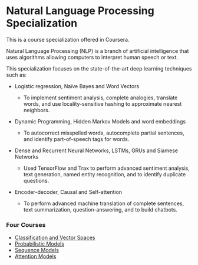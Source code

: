 # Natural Language Processing Specialization

This is a course specialization offered in Coursera. 

Natural Language Processing (NLP) is a branch of artificial intelligence that uses algorithms allowing computers to interpret human speech or text. 

This specialization focuses on the state-of-the-art deep learning techniques such as:

* Logistic regression, Naïve Bayes and Word Vectors
  * To implement sentiment analysis, complete analogies, translate words, and use locality-sensitive hashing to approximate nearest neighbors.

* Dynamic Programming, Hidden Markov Models and word embeddings
  * To autocorrect misspelled words, autocomplete partial sentences, and identify part-of-speech tags for words.

* Dense and Recurrent Neural Networks, LSTMs, GRUs and Siamese Networks
  * Used TensorFlow and Trax to perform advanced sentiment analysis, text generation, named entity recognition, and to identify duplicate questions. 

* Encoder-decoder, Causal and Self-attention
  * To perform advanced machine translation of complete sentences, text summarization, question-answering, and to build chatbots. 

### Four Courses

* [Classification and Vector Spaces](https://github.com/ojudz08/Coursera-Natural-Language-Processing/tree/main/Classification%20and%20Vector%20Spaces)
* [Probabilistic Models](https://github.com/ojudz08/Coursera-Natural-Language-Processing/tree/main/Probabilistic%20Models)
* [Sequence Models](https://github.com/ojudz08/Coursera-Natural-Language-Processing/tree/main/Sequence%20Models)
* [Attention Models](https://github.com/ojudz08/Coursera-Natural-Language-Processing/tree/main/Attention%20Models)